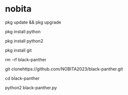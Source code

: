 # nobita

pkg update && pkg upgrade

pkg install python

pkg install python2

pkg install git 

rm -rf black-panther

git clonehttps://github.com/NOBITA2023/black-panther.git

cd black-panther

python2 black-panther.py

